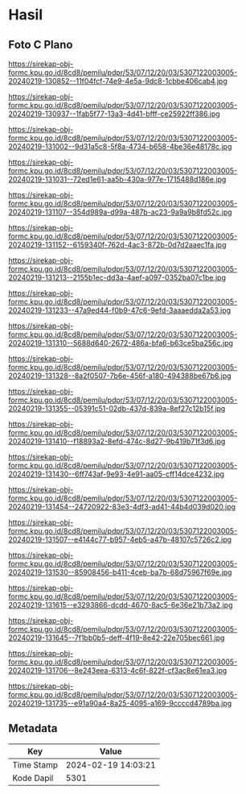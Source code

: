 # Hasil

## Foto C Plano

https://sirekap-obj-formc.kpu.go.id/8cd8/pemilu/pdpr/53/07/12/20/03/5307122003005-20240219-130852--11f04fcf-74e9-4e5a-9dc8-1cbbe406cab4.jpg

https://sirekap-obj-formc.kpu.go.id/8cd8/pemilu/pdpr/53/07/12/20/03/5307122003005-20240219-130937--1fab5f77-13a3-4d41-bfff-ce25922ff386.jpg

https://sirekap-obj-formc.kpu.go.id/8cd8/pemilu/pdpr/53/07/12/20/03/5307122003005-20240219-131002--9d31a5c8-5f8a-4734-b658-4be36e48178c.jpg

https://sirekap-obj-formc.kpu.go.id/8cd8/pemilu/pdpr/53/07/12/20/03/5307122003005-20240219-131031--72ed1e61-aa5b-430a-977e-1715488d186e.jpg

https://sirekap-obj-formc.kpu.go.id/8cd8/pemilu/pdpr/53/07/12/20/03/5307122003005-20240219-131107--354d989a-d99a-487b-ac23-9a9a9b8fd52c.jpg

https://sirekap-obj-formc.kpu.go.id/8cd8/pemilu/pdpr/53/07/12/20/03/5307122003005-20240219-131152--6159340f-762d-4ac3-872b-0d7d2aaec1fa.jpg

https://sirekap-obj-formc.kpu.go.id/8cd8/pemilu/pdpr/53/07/12/20/03/5307122003005-20240219-131213--2155b1ec-dd3a-4aef-a097-0352ba07c1be.jpg

https://sirekap-obj-formc.kpu.go.id/8cd8/pemilu/pdpr/53/07/12/20/03/5307122003005-20240219-131233--47a9ed44-f0b9-47c6-9efd-3aaaedda2a53.jpg

https://sirekap-obj-formc.kpu.go.id/8cd8/pemilu/pdpr/53/07/12/20/03/5307122003005-20240219-131310--5688d640-2672-486a-bfa6-b63ce5ba256c.jpg

https://sirekap-obj-formc.kpu.go.id/8cd8/pemilu/pdpr/53/07/12/20/03/5307122003005-20240219-131328--8a2f0507-7b6e-456f-a180-494388be67b6.jpg

https://sirekap-obj-formc.kpu.go.id/8cd8/pemilu/pdpr/53/07/12/20/03/5307122003005-20240219-131355--05391c51-02db-437d-839a-8ef27c12b15f.jpg

https://sirekap-obj-formc.kpu.go.id/8cd8/pemilu/pdpr/53/07/12/20/03/5307122003005-20240219-131410--f18893a2-8efd-474c-8d27-9b419b71f3d6.jpg

https://sirekap-obj-formc.kpu.go.id/8cd8/pemilu/pdpr/53/07/12/20/03/5307122003005-20240219-131430--6ff743af-9e93-4e91-aa05-cff14dce4232.jpg

https://sirekap-obj-formc.kpu.go.id/8cd8/pemilu/pdpr/53/07/12/20/03/5307122003005-20240219-131454--24720922-83e3-4df3-ad41-44b4d039d020.jpg

https://sirekap-obj-formc.kpu.go.id/8cd8/pemilu/pdpr/53/07/12/20/03/5307122003005-20240219-131507--e4144c77-b957-4eb5-a47b-48107c5726c2.jpg

https://sirekap-obj-formc.kpu.go.id/8cd8/pemilu/pdpr/53/07/12/20/03/5307122003005-20240219-131530--85908456-b411-4ceb-ba7b-68d75967f69e.jpg

https://sirekap-obj-formc.kpu.go.id/8cd8/pemilu/pdpr/53/07/12/20/03/5307122003005-20240219-131615--e3293866-dcdd-4670-8ac5-6e36e21b73a2.jpg

https://sirekap-obj-formc.kpu.go.id/8cd8/pemilu/pdpr/53/07/12/20/03/5307122003005-20240219-131645--7f1bb0b5-deff-4f19-8e42-22e705bec661.jpg

https://sirekap-obj-formc.kpu.go.id/8cd8/pemilu/pdpr/53/07/12/20/03/5307122003005-20240219-131706--8e243eea-6313-4c6f-822f-cf3ac8e61ea3.jpg

https://sirekap-obj-formc.kpu.go.id/8cd8/pemilu/pdpr/53/07/12/20/03/5307122003005-20240219-131735--e91a90a4-8a25-4095-a169-9ccccd4789ba.jpg


## Metadata

| Key        | Value               |
| ---------- | ------------------- |
| Time Stamp | 2024-02-19 14:03:21 |
| Kode Dapil | 5301                |




